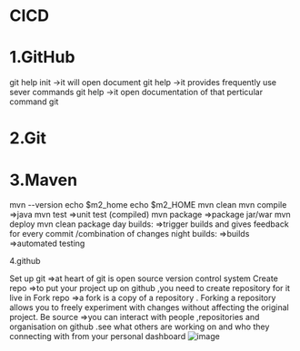 # CICD





# 1.GitHub 
git help init ->it will open document
git help  ->it provides frequently use sever commands 
git help <cmd-name> ->it open documentation of that perticular command
git 


# 2.Git


# 3.Maven
mvn --version
echo $m2_home
echo $m2_HOME
mvn clean
mvn compile =>java 
mvn test =>unit test (compiled)
mvn package =>package jar/war
mvn deploy
mvn clean package 
day builds:
	=>trigger builds and gives feedback for every commit /combination of changes 
night builds:
	=>builds
		=>automated testing 

4.github

Set up git =>at heart of git is open source  version control  system 
Create  repo =>to put your project up on github ,you need to create repository for it live in 
Fork repo =>a fork is a copy of a repository . Forking a repository allows you to freely experiment with changes without affecting the original project.
Be source =>you can interact with people ,repositories and  organisation on github .see what  others are working on and who they connecting with from your personal dashboard 
![image](https://user-images.githubusercontent.com/80247950/110601317-d1d8c580-81aa-11eb-8d16-eb053e7abf7e.png)


		





